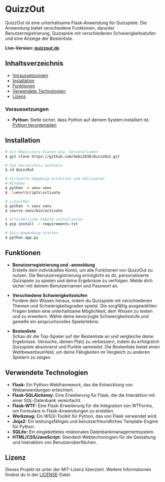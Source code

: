 # QuizzOut


QuizzOut ist eine unterhaltsame Flask-Anwendung für Quizspiele. Die Anwendung bietet verschiedene Funktionen, darunter Benutzerregistrierung, Quizspiele mit verschiedenen Schwierigkeitsstufen und eine Anzeige der Bestenliste.

**Live-Version: [quizzout.de](https://quizzout.de)**

## Inhaltsverzeichnis

- [Voraussetzungen](#voraussetzungen)  
- [Installation](#installation)
- [Funktionen](#funktionen)
- [Verwendete Technologien](#verwendete-technologien)
- [Lizenz](#lizenz)

### Voraussetzungen

- **Python:** Stelle sicher, dass Python auf deinem System installiert ist. [Python herunterladen](https://www.python.org/downloads/)

## Installation

```bash
# Git-Repository klonen bzw. herunterladen
$ git clone https://github.com/Sebi2030/QuizzOut.git

# Zum Verzeichnis wechseln
$ cd QuizzOut

# Virtuelle Umgebung erstellen und aktivieren
# Windows
$ python -m venv venv
$ .\venv\Scripts\activate

# Linux/Mac
$ python -m venv venv
$ source venv/bin/activate

# Erforderliche Pakete installieren
$ pip install -r requirements.txt

# Quiz-Anwendung starten 
$ python app.py
```

## Funktionen

- **Benutzerregistrierung und -anmeldung**    
Erstelle dein individuelles Konto, um alle Funktionen von QuizzOut zu nutzen. Die Benutzerregistrierung ermöglicht es dir, personalisierte Quizspiele zu spielen und deine Ergebnisse zu verfolgen. Melde dich sicher mit deinem Benutzernamen und Passwort an.

- **Verschiedene Schwierigkeitsstufen**    
Fordere dein Wissen heraus, indem du Quizspiele mit verschiedenen Themen und Schwierigkeitsgraden spielst. Die sorgfältig ausgewählten Fragen bieten eine unterhaltsame Möglichkeit, dein Wissen zu testen und zu erweitern. Wähle deine bevorzugte Schwierigkeitsstufe und genieße ein anspruchsvolles Spielerlebnis.

- **Bestenliste**    
Schau dir die Top-Spieler auf der Bestenliste an und vergleiche deine Ergebnisse. Versuche, deinen Platz zu verbessern, indem du erfolgreich Quizspiele absolvierst und Punkte sammelst. Die Bestenliste bietet einen Wettbewerbsumfeld, um deine Fähigkeiten im Vergleich zu anderen Spielern zu zeigen.

## Verwendete Technologien

- **Flask:** Ein Python-Webframework, das die Entwicklung von Webanwendungen erleichtert.
- **Flask-SQLAlchemy:** Eine Erweiterung für Flask, die die Interaktion mit einer SQL-Datenbank vereinfacht.
- **Flask-WTF:** Eine Flask-Erweiterung für die Integration von WTForms, um Formulare in Flask-Anwendungen zu erstellen.
- **Werkzeug:** Ein WSGI-Toolkit für Python, das von Flask verwendet wird.
- **Jinja2:** Ein leistungsfähiges und benutzerfreundliches Template-Engine für Python.
- **SQLite:** Ein eingebettetes relationales Datenbankmanagementsystem.
- **HTML/CSS/JavaScript:** Standard-Webtechnologien für die Gestaltung und Interaktion von Benutzeroberflächen.

## Lizenz
Dieses Projekt ist unter der MIT-Lizenz lizenziert. Weitere Informationen findest du in der [LICENSE](./LICENSE)-Datei.
